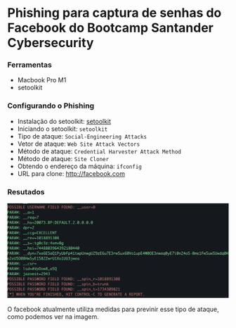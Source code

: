 # Phishing para captura de senhas do Facebook do Bootcamp Santander Cybersecurity

### Ferramentas

- Macbook Pro M1
- setoolkit

### Configurando o Phishing

- Instalação do setoolkit: [setoolkit](https://github.com/trustedsec/social-engineer-toolkit)
- Iniciando o setoolkit: ``` setoolkit ```
- Tipo de ataque: ``` Social-Engineering Attacks ```
- Vetor de ataque: ``` Web Site Attack Vectors ```
- Método de ataque: ```Credential Harvester Attack Method```
- Método de ataque: ``` Site Cloner ```
- Obtendo o endereço da máquina: ``` ifconfig ```
- URL para clone: <http://facebook.com>

### Resutados

![Alt text](./creds.png "Optional title")

O facebook atualmente utiliza medidas para previnir esse tipo de ataque, como podemos ver na imagem.
